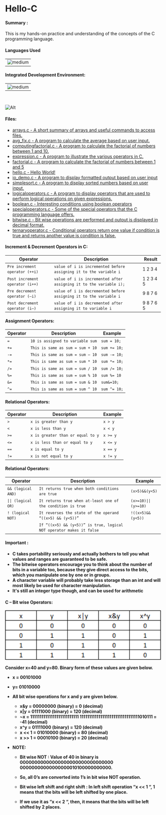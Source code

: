 # Hello-C
<h4>Summary :</h4>
This is my hands-on practice and understanding of the concepts of the C programming language.

<h4>Languages Used</h4>
<table>
  <tr>
    <td><img alt="medium" src="https://img.shields.io/badge/C-00599C?style=for-the-badge&logo=c&logoColor=white"></td>
  </tr>
</table>

<h4>Integrated Development Environment:</h4>
<table>
  <tr>
<td><img alt="medium" src="https://img.shields.io/badge/Emacs-%237F5AB6.svg?&style=for-the-badge&logo=gnu-emacs&logoColor=white"></td>
  </tr>
</table>

<br>

![Alt](https://repobeats.axiom.co/api/embed/9be8620fce4e281fe6e3d0fcc68ca8fa88d0883e.svg "Repobeats analytics image")

<h4>Files: </h4>

* [arrays.c - A short summary of arrays and useful commands to access files.](./arrays.c)
* [avg_fix.c - A program to calculate the average based on user input.](./avg_fix.c)
* [computingfactorial.c - A program to calculate the factorial of numbers between 1 and 10.](./computingfactorial.c)
* [expression.c - A program to illustrate the various operators in C.](./expression.c)
* [factorial.c - A program to calculate the factorial of numbers between 1 and 5](./factorial.c)
* [hello.c - Hello World!](./hello.c)
* [io_demo.c - A program to display formatted output based on user input](./io_demo.c)
* [simplesort.c - A program to display sorted numbers based on user input.](./simplesort.c)
* [logicaloperators.c - A program to display operators that are used to perform logical operations on given expressions.](./logicaloperators.c)
* [boolean.c - Interesting conditions using boolean operators](./boolean.c)
* [specialoperators.c - Some of the special operators that the C programming language offers.](./specialoperators.c)
* [bitwise.c - Bit wise operations are performed and output is displayed in decimal format.](./bitwise.c)
* [ternaryoperator.c - Conditional operators return one value if condition is true and returns another value is condition is false.](./ternaryoperator.c)

<h4>Increment & Decrement Operators in C: </h4>

| Operator                          | Description                                                        | Result    |
| ----------------------------------| -------------------------------------------------------------------| ----------|
| `Pre increment operator (++i)`    | `value of i is incremented before assigning it to the variable i`  | 1 2 3 4   |
| `Post increment operator (i++)`   | `value of i is incremented after assigning it to the variable i);` | 1 2 3 4 5 |
| `Pre decrement operator (–i)`     | `value of i is decremented before assigning it to the variable i`  | 9 8 7 6   |
| `Post decrement operator (i–)`    | `value of i is decremented after assigning it to variable i`       | 9 8 7 6 5 |

<h4>Assignment Operators: </h4>

| Operator | Description                       | Example      |
| ---------|-----------------------------------| -------------| 
| `=`      | `10 is assigned to variable sum`  | `sum = 10;`  |
| `+=`     | `This is same as sum = sum + 10`  | `sum += 10;` |
| `-=`     | `This is same as sum = sum – 10`  | `sum -= 10;` |
| `*=`     | `This is same as sum = sum * 10`  | `sum *= 10;` |
| `/=`     | `This is same as sum = sum / 10`  | `sum /= 10;` |
| `%=`     | `This is same as sum = sum % 10`  | `sum %= 10`  |
| `&=`     | `This is same as sum = sum & 10`  | `sum&=10;`   |
| `^=`     | `This is same as sum = sum ^ 10`  | `sum ^= 10;` |

<h4>Relational Operators: </h4>

| Operator | Description                        | Example   |
| ---------|------------------------------------| ----------| 
| `>`      | `x is greater than y`              | `x > y`   |
| `<`      | `x is less than y`                 | `x < y`   |
| `>=`     | `x is greater than or equal to y`  | `x >= y ` |
| `<=`     | `x is less than or equal to y`     | `x <= y`  |
| `==`     | `x is equal to y`                  | `x == y`  |
| `!=`     | `x is not equal to y`              | `x != y`  |

<h4>Relational Operators: </h4>

| Operator            | Description                                                           | Example              |
| --------------------|-----------------------------------------------------------------------| ---------------------| 
| `&& (logical AND)`  | `It returns true when both conditions are true`                       | `(x>5)&&(y<5)`       |
| `\|\| (logical OR)` | `It returns true when at-least one of the condition is true`          | `(x>=10)\|\|(y>=10)` |
| `! (logical NOT)`   | `It reverses the state of the operand “((x>5) && (y<5))”`             | `!((x>5)&&(y<5))`    | 
|                     | `If “((x>5) && (y<5))” is true, logical NOT operator makes it false`  |                      |

<h4>Important :</h4>

* **C takes portability seriously and actually bothers to tell you what values and ranges are guaranteed to be safe.**
* **The bitwise operators encourage you to think about the number of bits in a variable too, because they give direct access to the bits, 
which you manipulate one by one or in groups.**
* **A character variable will probably take less storage than an int and will most likely be used for character manipulation.**
* **It's still an integer type though, and can be used for arithmetic**

<h4>C – Bit wise Operators: </h4>

<img src="https://github.com/iamnotnato/Hello-C/blob/master/Truth-table-2.png" width="600">

**Consider x=40 and y=80. Binary form of these values are given below.**
  * **x = 00101000**
  * **y=  01010000**

* **All bit wise operations for x and y are given below.**
    * **x&y = 00000000 (binary) = 0 (decimal)**
    * **x|y = 01111000 (binary) = 120 (decimal)**
    * **~x = 11111111111111111111111111 11111111111111111111111111111111010111 = -41 (decimal)**
    * **x^y = 01111000 (binary) = 120 (decimal)**
    * **x << 1 = 01010000 (binary) = 80 (decimal)**
    * **x >> 1 = 00010100 (binary) = 20 (decimal)**
    

* **NOTE:**
    * **Bit wise NOT : Value of 40 in binary is 00000000000000000000000000000000 00000000000000000010100000000000.**
    * **So, all 0’s are converted into 1’s in bit wise NOT operation.**
 
    * **Bit wise left shift and right shift : In left shift operation “x << 1 “, 1 means that the bits will be left shifted by one place.**
    * **If we use it as “x << 2 “,  then, it means that the bits will be left shifted by 2 places.**
